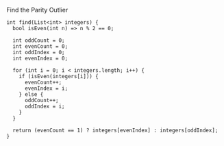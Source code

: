 Find the Parity Outlier

    int find(List<int> integers) {
      bool isEven(int n) => n % 2 == 0;
      
      int oddCount = 0;
      int evenCount = 0;
      int oddIndex = 0;
      int evenIndex = 0;
      
      for (int i = 0; i < integers.length; i++) {
        if (isEven(integers[i])) {
          evenCount++;
          evenIndex = i;
        } else {
          oddCount++;
          oddIndex = i;
        }
      }
      
      return (evenCount == 1) ? integers[evenIndex] : integers[oddIndex];
    }
